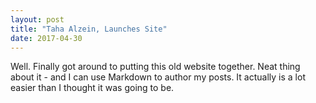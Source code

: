 ```yaml
---
layout: post
title: "Taha Alzein, Launches Site"
date: 2017-04-30
---
```


Well. Finally got around to putting this old website together. Neat thing about it - and I can use Markdown to author my posts. It actually is a lot easier than I thought it was going to be.
